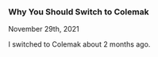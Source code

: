 ### Why You Should Switch to Colemak

November 29th, 2021

I switched to Colemak about 2 months ago.